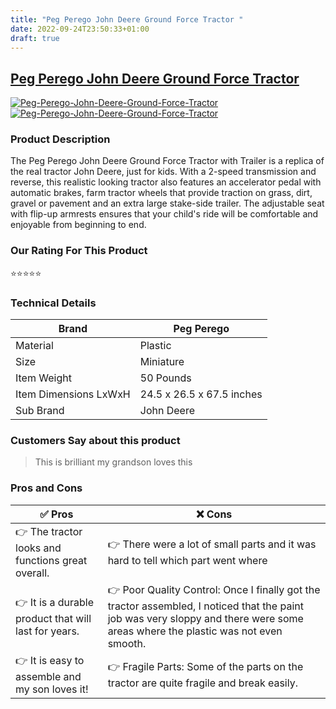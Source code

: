 ```yaml
---
title: "Peg Perego John Deere Ground Force Tractor "
date: 2022-09-24T23:50:33+01:00
draft: true
---
```

## [Peg Perego John Deere Ground Force Tractor](/Reviews/Peg-Perego-John-Deere-Ground-Force-Tractor)
[![Peg-Perego-John-Deere-Ground-Force-Tractor](<https://images-na.ssl-images-amazon.com/images/I/810UpRxkd3L._AC_UL600_SR600,400_.jpg>)](<https://www.amazon.com/Peg-Perego-Ground-Tractor-Trailer/dp/B002PEGT9U/?tag=kidselectricvehicle-20>)[![Peg-Perego-John-Deere-Ground-Force-Tractor](<https://dabuttonfactory.com/button.png?t=CHECK+AMAZON&f=Noto+Sans-Bold&ts=26&tc=fff&hp=45&vp=20&c=11&bgt=unicolored&bgc=4bd42f>)](<https://www.amazon.com/Peg-Perego-Ground-Tractor-Trailer/dp/B002PEGT9U/?tag=kidselectricvehicle-20>)

### Product Description 

The Peg Perego John Deere Ground Force Tractor with Trailer is a replica of the real tractor John Deere, just for kids. With a 2-speed transmission and reverse, this realistic looking tractor also features an accelerator pedal with automatic brakes, farm tractor wheels that provide traction on grass, dirt, gravel or pavement and an extra large stake-side trailer. The adjustable seat with flip-up armrests ensures that your child's ride will be comfortable and enjoyable from beginning to end.

### Our Rating For This Product

⭐⭐⭐⭐⭐

### Technical Details

| Brand                 | Peg Perego                |
|-----------------------|---------------------------|
| Material              | Plastic                   |
| Size                  | Miniature                 |
| Item Weight           | 50 Pounds                 |
| Item Dimensions LxWxH | 24.5 x 26.5 x 67.5 inches |
| Sub Brand             | John Deere                |

### Customers Say about this product

> This is brilliant my grandson loves this

### Pros and Cons

| ✅ Pros | ❌ Cons |
|-|-|
| 👉 The tractor looks and functions great overall.|👉 There were a lot of small parts and it was hard to tell which part went where|
| 👉 It is a durable product that will last for years.|👉 Poor Quality Control: Once I finally got the tractor assembled, I noticed that the paint job was very sloppy and there were some areas where the plastic was not even smooth.|
| 👉 It is easy to assemble and my son loves it!|👉 Fragile Parts: Some of the parts on the tractor are quite fragile and break easily.|


